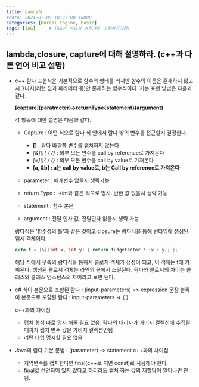 ```yaml
---
title: Lamda식
#date: 2024-07-08 10:37:00 +0800
categories: [Unreal Engine, Basic]
tags: [TAG]		# TAG는 반드시 소문자로 이루어져야함!
---
```


## **lambda,closure, capture에 대해 설명하라. (c++과 다른 언어 비교 설명)**

* c++
    람다 표현식은 기본적으로 함수의 형태를 띄지만 함수의 이름은 존재하지 않고 시그니처(리턴 값과 파라메터 등)만 존재하는 함수식이다. 기본 표현 방법은 다음과 같다. 
    
    **\[capture\](paratmeter)->returnType{statement}(argument)**
    
    각 항목에 대한 설명은 다음과 같다.

    * Capture : 어떤 식으로 람다 식 안에서 람다 밖의 변수를 접근할지 결정한다.

        * **\[\]** : 람다 바깥쪽 변수를 캡처하지 않는다
        * **\[&\](){ /* */}** : 외부 모든 변수를 call by reference로 가져온다
        * **\[=\](){ /* */}** : 외부 모든 변수를 call by value로 가져온다
        * **\[a, &b\] : a는 call by value로, b는 Call by reference로 가져온다**

    * parameter : 매개변수 없을시 생략가능
    * return Type : ->int와 같은 식으로 명시. 반환 값 없을시 생략 가능
    * statement : 함수 본문
    * argument : 전달 인자 값. 전달인자 없을시 생략 가능


    람다식은 ‘함수성의 틀'과 같은 것이고 closure는 람다식을 통해 런타임에 생성된 임시 객체이다.

    ```c++
    auto f = [&](int x, int y) { return fudgeFactor * (x + y); };
    ```    

    해당 식에서 우측의 람다식을 통해서 클로저 객체가 생성이 되고, 이 객체는 f에 카피된다. 생성된 클로저 객체는 라인의 끝에서 소멸된다. 람다와 클로저의 차이는 클래스와 클래스 인스턴스의 차이라고 보면 된다.


* c#
    식이 본문으로 포함된 람다 : (input-parameters) => expression
    문장 블록이 본문으로 포함된 람다 : input-parameters => { <sequence-of-statements> }

    c++과의 차이점
    * 캡처 형식 따로 명시 해줄 필요 없음. 람다의 대리자가 가비지 컬렉션에 수집될때까지 캡처 변수 값은 가비지 컬렉션안됨
    * 리턴 타입 명시할 필요 없음


* Java의 람다
    기본 문법 : (parameter) -> statement
    c++과의 차이점

    * 지역변수를 캡처한다면 final(c++로 치면 const)로 사용해야 한다.
    * final로 선언되어 있지 않다고 하더라도 캡처 하는 값의 재할당이 일어나면 안됨.
